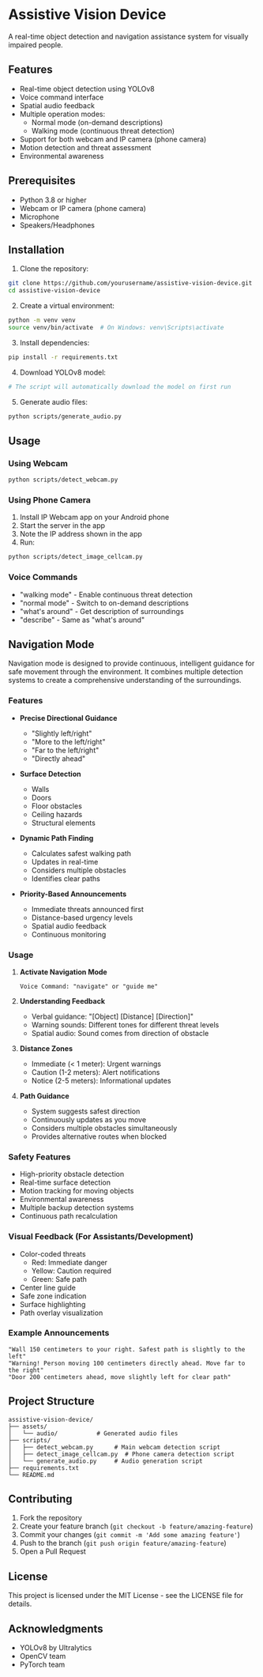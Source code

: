 # Assistive Vision Device

A real-time object detection and navigation assistance system for visually impaired people.

## Features

- Real-time object detection using YOLOv8
- Voice command interface
- Spatial audio feedback
- Multiple operation modes:
  - Normal mode (on-demand descriptions)
  - Walking mode (continuous threat detection)
- Support for both webcam and IP camera (phone camera)
- Motion detection and threat assessment
- Environmental awareness

## Prerequisites

- Python 3.8 or higher
- Webcam or IP camera (phone camera)
- Microphone
- Speakers/Headphones

## Installation

1. Clone the repository:
```bash
git clone https://github.com/yourusername/assistive-vision-device.git
cd assistive-vision-device
```

2. Create a virtual environment:
```bash
python -m venv venv
source venv/bin/activate  # On Windows: venv\Scripts\activate
```

3. Install dependencies:
```bash
pip install -r requirements.txt
```

4. Download YOLOv8 model:
```bash
# The script will automatically download the model on first run
```

5. Generate audio files:
```bash
python scripts/generate_audio.py
```

## Usage

### Using Webcam

```bash
python scripts/detect_webcam.py
```

### Using Phone Camera

1. Install IP Webcam app on your Android phone
2. Start the server in the app
3. Note the IP address shown in the app
4. Run:
```bash
python scripts/detect_image_cellcam.py
```

### Voice Commands

- "walking mode" - Enable continuous threat detection
- "normal mode" - Switch to on-demand descriptions
- "what's around" - Get description of surroundings
- "describe" - Same as "what's around"

## Navigation Mode

Navigation mode is designed to provide continuous, intelligent guidance for safe movement through the environment. It combines multiple detection systems to create a comprehensive understanding of the surroundings.

### Features

- **Precise Directional Guidance**
  - "Slightly left/right"
  - "More to the left/right"
  - "Far to the left/right"
  - "Directly ahead"

- **Surface Detection**
  - Walls
  - Doors
  - Floor obstacles
  - Ceiling hazards
  - Structural elements

- **Dynamic Path Finding**
  - Calculates safest walking path
  - Updates in real-time
  - Considers multiple obstacles
  - Identifies clear paths

- **Priority-Based Announcements**
  - Immediate threats announced first
  - Distance-based urgency levels
  - Spatial audio feedback
  - Continuous monitoring

### Usage

1. **Activate Navigation Mode**
   ```
   Voice Command: "navigate" or "guide me"
   ```

2. **Understanding Feedback**
   - Verbal guidance: "[Object] [Distance] [Direction]"
   - Warning sounds: Different tones for different threat levels
   - Spatial audio: Sound comes from direction of obstacle

3. **Distance Zones**
   - Immediate (< 1 meter): Urgent warnings
   - Caution (1-2 meters): Alert notifications
   - Notice (2-5 meters): Informational updates

4. **Path Guidance**
   - System suggests safest direction
   - Continuously updates as you move
   - Considers multiple obstacles simultaneously
   - Provides alternative routes when blocked

### Safety Features

- High-priority obstacle detection
- Real-time surface detection
- Motion tracking for moving objects
- Environmental awareness
- Multiple backup detection systems
- Continuous path recalculation

### Visual Feedback (For Assistants/Development)

- Color-coded threats
  - Red: Immediate danger
  - Yellow: Caution required
  - Green: Safe path
- Center line guide
- Safe zone indication
- Surface highlighting
- Path overlay visualization

### Example Announcements

```
"Wall 150 centimeters to your right. Safest path is slightly to the left"
"Warning! Person moving 100 centimeters directly ahead. Move far to the right"
"Door 200 centimeters ahead, move slightly left for clear path"
```

## Project Structure

```
assistive-vision-device/
├── assets/
│   └── audio/           # Generated audio files
├── scripts/
│   ├── detect_webcam.py      # Main webcam detection script
│   ├── detect_image_cellcam.py  # Phone camera detection script
│   └── generate_audio.py     # Audio generation script
├── requirements.txt
└── README.md
```

## Contributing

1. Fork the repository
2. Create your feature branch (`git checkout -b feature/amazing-feature`)
3. Commit your changes (`git commit -m 'Add some amazing feature'`)
4. Push to the branch (`git push origin feature/amazing-feature`)
5. Open a Pull Request

## License

This project is licensed under the MIT License - see the LICENSE file for details.

## Acknowledgments

- YOLOv8 by Ultralytics
- OpenCV team
- PyTorch team
